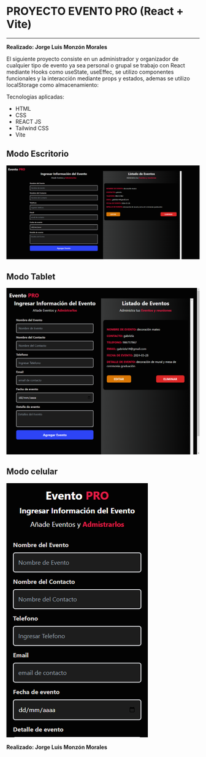 
# PROYECTO EVENTO PRO (React + Vite)
---
**Realizado: Jorge Luis Monzón Morales**

El siguiente proyecto consiste en un administrador y organizador de cualquier tipo de evento ya sea personal o grupal se trabajo con React mediante Hooks como useState, useEffec, se utilizo componentes funcionales y la interacción mediante props y estados, ademas se utilizo localStorage como almacenamiento:


Tecnologias aplicadas:
- HTML
- CSS
- REACT JS
- Tailwind CSS
- Vite

**Modo Escritorio**
---
![alt text](image.png)

**Modo Tablet**
---
![alt text](image-1.png)


**Modo celular**
---
![alt text](image-2.png)


**Realizado: Jorge Luis Monzón Morales**

